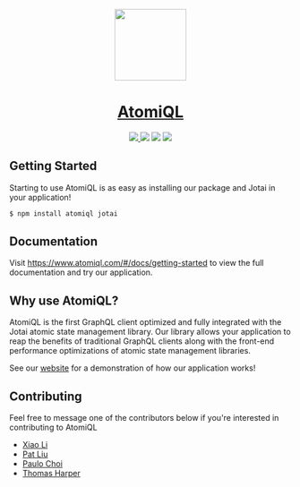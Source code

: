 <p align="center">
  <a href="https://atomiql.com">
    <img src="https://www.atomiql.com/public/assets/img/atomiql-logo.png" height="128">
    <h1 align="center">AtomiQL</h1>
  </a>
</p>

<p align="center">
  <a aria-label="NPM version" href="https://www.npmjs.com/package/atomiql">
    <img src="https://img.shields.io/npm/v/atomiql">
  </a>
  <img src="https://img.shields.io/npm/l/atomiql">
  <img src="https://img.shields.io/github/last-commit/oslabs-beta/AtomiQL">
  <img src="https://img.shields.io/github/workflow/status/oslabs-beta/AtomiQL/AtomiQL%20Github%20Actions">
</p>

## Getting Started

Starting to use AtomiQL is as easy as installing our package and Jotai in your application!
```sh
$ npm install atomiql jotai
```

## Documentation

Visit <a aria-label="atomiql learn" href="https://www.atomiql.com/#/docs/getting-started">https://www.atomiql.com/#/docs/getting-started</a> to view the full documentation and try our application.


## Why use AtomiQL?

AtomiQL is the first GraphQL client optimized and fully integrated with the Jotai atomic state management library. Our library allows your application to reap the benefits of traditional GraphQL clients along with the front-end performance optimizations of atomic state management libraries. 

See our <a aria-label="atomiql demo" href="https://www.atomiql.com/#demo">website</a> for a demonstration of how our application works!  


## Contributing

Feel free to message one of the contributors below if you're interested in contributing to AtomiQL

- [Xiao Li](https://github.com/xiaotongli)
- [Pat Liu](https://github.com/patrickliuhhs)
- [Paulo Choi](https://github.com/paulochoi)
- [Thomas Harper](https://github.com/tommyrharper)
